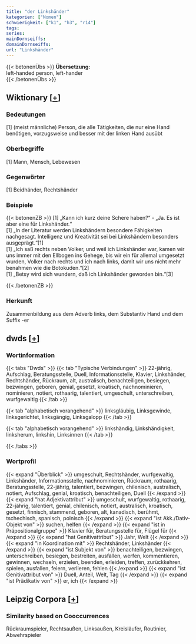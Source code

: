 ```yaml
---
title: "der Linkshänder"
kategorien: ["Nomen"]
schwierigkeit: ["k1", "h3", "r14"]
tags:
series:
mainDornseiffs:
domainDornseiffs:
url: "Linkshänder"
---
```


{{< betonenÜbs >}}
**Übersetzung:**  
left-handed person, left-hander  
{{< /betonenÜbs >}}

## Wiktionary [[+](https://de.wiktionary.org/wiki/Linkshänder)]

### Bedeutungen
[1] (meist männliche) Person, die alle Tätigkeiten, die nur eine Hand benötigen, vorzugsweise und besser mit der linken Hand ausübt  

### Oberbegriffe
[1] Mann, Mensch, Lebewesen  

### Gegenwörter
[1] Beidhänder, Rechtshänder  

### Beispiele
{{< betonenZB >}}
[1] „Kann ich kurz deine Schere haben?“ - „Ja. Es ist aber eine für Linkshänder.“  
[1] „In der Literatur werden Linkshändern besondere Fähigkeiten nachgesagt. Intelligenz und Kreativität sei bei Linkshändern besonders ausgeprägt.“[1]  
[1] „Ich saß rechts neben Volker, und weil ich Linkshänder war, kamen wir uns immer mit den Ellbogen ins Gehege, bis wir ein für allemal umgesetzt wurden, Volker nach rechts und ich nach links, damit wir uns nicht mehr benahmen wie die Botokuden.“[2]  
[1] „Betsy wird sich wundern, daß ich Linkshänder geworden bin.“[3]  

{{< /betonenZB >}}
### Herkunft
Zusammenbildung aus dem Adverb links, dem Substantiv Hand und dem Suffix -er  



## dwds [[+](https://www.dwds.de/wb/Linkshänder)]

### Wortinformation
{{< tabs "Dwds" >}}
{{< tab "Typische Verbindungen" >}}
22-jährig, Aufschlag, Beratungsstelle, Duell, Informationsstelle, Klavier, Linkshänder, Rechtshänder, Rückraum, alt, australisch, benachteiligen, besiegen, bezwingen, geboren, genial, gesetzt, kroatisch, nachnominieren, nominieren, notiert, rothaarig, talentiert, umgeschult, unterschreiben, wurfgewaltig
{{< /tab >}}

{{< tab "alphabetisch vorangehend" >}}
linksgläubig, Linksgewinde, linksgerichtet, linksgängig, Linksgalopp
{{< /tab >}}

{{< tab "alphabetisch vorangehend" >}}
linkshändig, Linkshändigkeit, linksherum, linkshin, Linksinnen
{{< /tab >}}

{{< /tabs >}}

### Wortprofil
{{< expand "Überblick" >}} umgeschult, Rechtshänder, wurfgewaltig, Linkshänder, Informationsstelle, nachnominieren, Rückraum, rothaarig, Beratungsstelle, 22-jährig, talentiert, bezwingen, chilenisch, australisch, notiert, Aufschlag, genial, kroatisch, benachteiligen, Duell {{< /expand >}}
{{< expand "hat Adjektivattribut" >}} umgeschult, wurfgewaltig, rothaarig, 22-jährig, talentiert, genial, chilenisch, notiert, australisch, kroatisch, gesetzt, finnisch, stammend, geboren, alt, kanadisch, berühmt, tschechisch, spanisch, polnisch {{< /expand >}}
{{< expand "ist Akk./Dativ-Objekt von" >}} suchen, helfen {{< /expand >}}
{{< expand "ist in Präpositionalgruppe" >}} Klavier für, Beratungsstelle für, Flügel für {{< /expand >}}
{{< expand "hat Genitivattribut" >}} Jahr, Welt {{< /expand >}}
{{< expand "in Koordination mit" >}} Rechtshänder, Linkshänder {{< /expand >}}
{{< expand "ist Subjekt von" >}} benachteiligen, bezwingen, unterschreiben, besiegen, bestreiten, ausfällen, werfen, kommentieren, gewinnen, wechseln, erzielen, beenden, erleiden, treffen, zurückkehren, spielen, ausfallen, feiern, verlieren, fehlen {{< /expand >}}
{{< expand "ist Genitivattribut von" >}} Duell, Anteil, Welt, Tag {{< /expand >}}
{{< expand "ist Prädikativ von" >}} er, ich {{< /expand >}}

## Leipzig Corpora [[+](https://corpora.uni-leipzig.de/en/res?word=Linkshänder&corpusId=deu_newscrawl-public_2018)]


### Similarity based on Cooccurrences
Rückraumspieler, Rechtsaußen, Linksaußen, Kreisläufer, Routinier, Abwehrspieler

